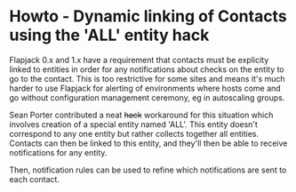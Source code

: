 # Howto - Dynamic linking of Contacts using the 'ALL' entity hack

Flapjack 0.x and 1.x have a requirement that contacts must be explicity linked to entities in order for any notifications about checks on the entity to go to the contact. This is too restrictive for some sites and means it's much harder to use Flapjack for alerting of environments where hosts come and go without configuration management ceremony, eg in autoscaling groups.

Sean Porter contributed a neat ~~hack~~ workaround for this situation which involves creation of a special entity named 'ALL'. This entity doesn't correspond to any one entity but rather collects together all entities. Contacts can then be linked to this entity, and they'll then be able to receive notifications for any entity.

Then, notification rules can be used to refine which notifications are sent to each contact.



